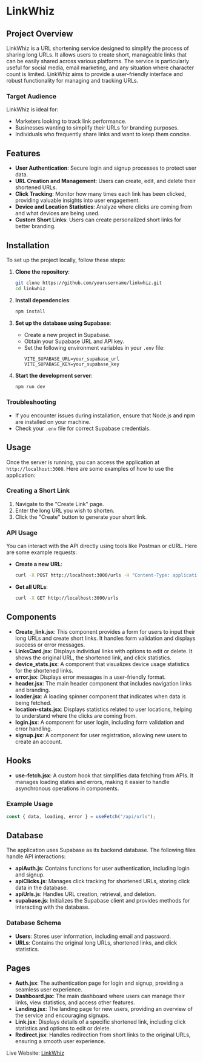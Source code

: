 # LinkWhiz

## Project Overview

LinkWhiz is a URL shortening service designed to simplify the process of sharing long URLs. It allows users to create short, manageable links that can be easily shared across various platforms. The service is particularly useful for social media, email marketing, and any situation where character count is limited. LinkWhiz aims to provide a user-friendly interface and robust functionality for managing and tracking URLs.

### Target Audience

LinkWhiz is ideal for:

- Marketers looking to track link performance.
- Businesses wanting to simplify their URLs for branding purposes.
- Individuals who frequently share links and want to keep them concise.

## Features

- **User Authentication**: Secure login and signup processes to protect user data.
- **URL Creation and Management**: Users can create, edit, and delete their shortened URLs.
- **Click Tracking**: Monitor how many times each link has been clicked, providing valuable insights into user engagement.
- **Device and Location Statistics**: Analyze where clicks are coming from and what devices are being used.
- **Custom Short Links**: Users can create personalized short links for better branding.

## Installation

To set up the project locally, follow these steps:

1. **Clone the repository**:

   ```bash
   git clone https://github.com/yourusername/linkwhiz.git
   cd linkwhiz
   ```

2. **Install dependencies**:

   ```bash
   npm install
   ```

3. **Set up the database using Supabase**:

   - Create a new project in Supabase.
   - Obtain your Supabase URL and API key.
   - Set the following environment variables in your `.env` file:
     ```
     VITE_SUPABASE_URL=your_supabase_url
     VITE_SUPABASE_KEY=your_supabase_key
     ```

4. **Start the development server**:
   ```bash
   npm run dev
   ```

### Troubleshooting

- If you encounter issues during installation, ensure that Node.js and npm are installed on your machine.
- Check your `.env` file for correct Supabase credentials.

## Usage

Once the server is running, you can access the application at `http://localhost:3000`. Here are some examples of how to use the application:

### Creating a Short Link

1. Navigate to the "Create Link" page.
2. Enter the long URL you wish to shorten.
3. Click the "Create" button to generate your short link.

### API Usage

You can interact with the API directly using tools like Postman or cURL. Here are some example requests:

- **Create a new URL**:

  ```bash
  curl -X POST http://localhost:3000/urls -H "Content-Type: application/json" -d '{"longUrl": "https://example.com"}'
  ```

- **Get all URLs**:
  ```bash
  curl -X GET http://localhost:3000/urls
  ```

## Components

- **Create_link.jsx**: This component provides a form for users to input their long URLs and create short links. It handles form validation and displays success or error messages.
- **LinksCard.jsx**: Displays individual links with options to edit or delete. It shows the original URL, the shortened link, and click statistics.
- **device_stats.jsx**: A component that visualizes device usage statistics for the shortened links.
- **error.jsx**: Displays error messages in a user-friendly format.
- **header.jsx**: The main header component that includes navigation links and branding.
- **loader.jsx**: A loading spinner component that indicates when data is being fetched.
- **location-stats.jsx**: Displays statistics related to user locations, helping to understand where the clicks are coming from.
- **login.jsx**: A component for user login, including form validation and error handling.
- **signup.jsx**: A component for user registration, allowing new users to create an account.

## Hooks

- **use-fetch.jsx**: A custom hook that simplifies data fetching from APIs. It manages loading states and errors, making it easier to handle asynchronous operations in components.

### Example Usage

```javascript
const { data, loading, error } = useFetch("/api/urls");
```

## Database

The application uses Supabase as its backend database. The following files handle API interactions:

- **apiAuth.js**: Contains functions for user authentication, including login and signup.
- **apiClicks.js**: Manages click tracking for shortened URLs, storing click data in the database.
- **apiUrls.js**: Handles URL creation, retrieval, and deletion.
- **supabase.js**: Initializes the Supabase client and provides methods for interacting with the database.

### Database Schema

- **Users**: Stores user information, including email and password.
- **URLs**: Contains the original long URLs, shortened links, and click statistics.

## Pages

- **Auth.jsx**: The authentication page for login and signup, providing a seamless user experience.
- **Dashboard.jsx**: The main dashboard where users can manage their links, view statistics, and access other features.
- **Landing.jsx**: The landing page for new users, providing an overview of the service and encouraging signups.
- **Link.jsx**: Displays details of a specific shortened link, including click statistics and options to edit or delete.
- **Redirect.jsx**: Handles redirection from short links to the original URLs, ensuring a smooth user experience.

Live Website: [LinkWhiz](https://linkwhize.netlify.app/)
